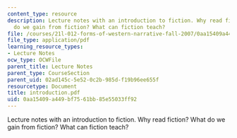 ```yaml
---
content_type: resource
description: Lecture notes with an introduction to fiction. Why read fiction? What
  do we gain from fiction? What can fiction teach?
file: /courses/21l-012-forms-of-western-narrative-fall-2007/0aa15409a449bf7561bb85e55033ff92_introduction.pdf
file_type: application/pdf
learning_resource_types:
- Lecture Notes
ocw_type: OCWFile
parent_title: Lecture Notes
parent_type: CourseSection
parent_uid: 02ad145c-5e52-0c2b-985d-f19b96ee655f
resourcetype: Document
title: introduction.pdf
uid: 0aa15409-a449-bf75-61bb-85e55033ff92
---
```

Lecture notes with an introduction to fiction. Why read fiction? What do we gain from fiction? What can fiction teach?

